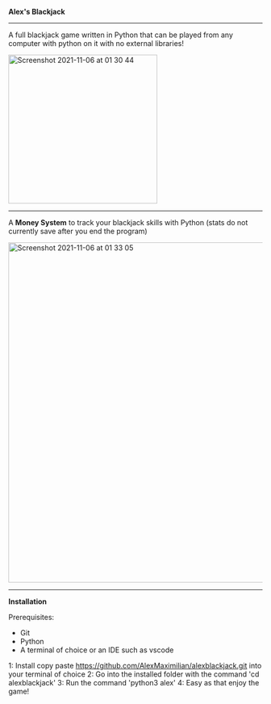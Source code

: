 **Alex's Blackjack**

----
A full blackjack game written in Python that can be played from any computer with python on it with no external libraries!


<img width="295" alt="Screenshot 2021-11-06 at 01 30 44" src="https://user-images.githubusercontent.com/29049850/140591622-abbf3bb4-bd0c-404a-8aef-7e62f015b46d.png">

----

A **Money System** to track your blackjack skills with Python (stats do not currently save after you end the program)

<img width="674" alt="Screenshot 2021-11-06 at 01 33 05" src="https://user-images.githubusercontent.com/29049850/140591696-ddd1cbae-e958-4caf-ac7e-e53d4d098c54.png">


----
**Installation**

Prerequisites:

- Git
- Python
- A terminal of choice or an IDE such as vscode

1: Install copy paste https://github.com/AlexMaximilian/alexblackjack.git into your terminal of choice
2: Go into the installed folder with the command 'cd alexblackjack'
3: Run the command 'python3 alex'
4: Easy as that enjoy the game!


